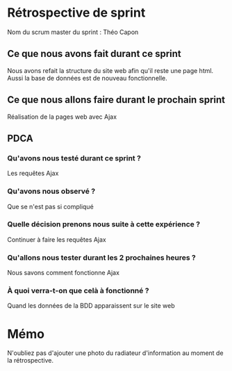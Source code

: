 # Rétrospective de sprint

Nom du scrum master du sprint : Théo Capon

## Ce que nous avons fait durant ce sprint
Nous avons refait la structure du site web afin qu'il reste une page html.
Aussi la base de données est de nouveau fonctionnelle.

## Ce que nous allons faire durant le prochain sprint
Réalisation de la pages web avec Ajax

## PDCA 
### Qu'avons nous testé durant ce sprint ? 
Les requêtes Ajax

### Qu'avons nous observé ? 
Que se n'est pas si compliqué

### Quelle décision prenons nous suite à cette expérience ? 
Continuer à faire les requêtes Ajax

### Qu'allons nous tester durant les 2 prochaines heures ? 
Nous savons comment fonctionne  Ajax

### À quoi verra-t-on que celà à fonctionné ?
Quand les données de la BDD apparaissent sur le site web
# Mémo
N'oubliez pas d'ajouter une photo du radiateur d'information au moment de la rétrospective.